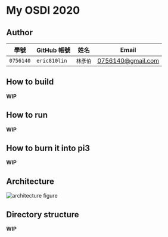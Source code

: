 # My OSDI 2020

## Author

| 學號 | GitHub 帳號 | 姓名 | Email |
| --- | ----------- | --- | --- |
|`0756140`| `eric810lin` | `林彥伯` | 0756140@gmail.com |

## How to build

**WIP**

## How to run

**WIP**

## How to burn it into pi3

**WIP**

## Architecture

![architecture figure]()

## Directory structure

**WIP**


